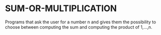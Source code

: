 # SUM-OR-MULTIPLICATION

Programs that ask the user for a number n and gives them the possibility to choose between computing the sum and computing the product of 1,…,n.
